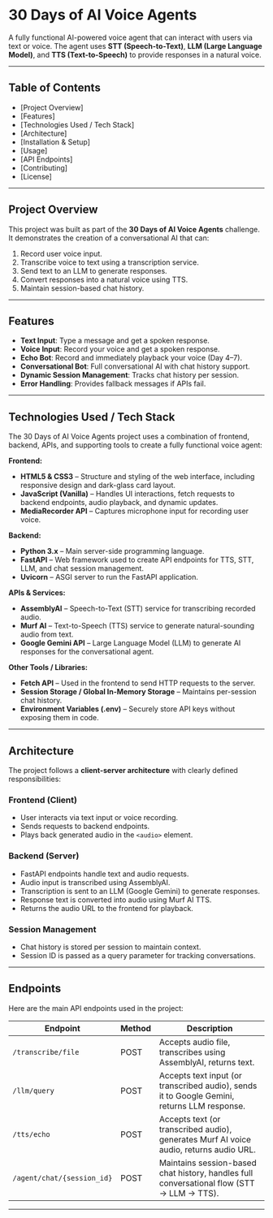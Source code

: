 # 30 Days of AI Voice Agents

A fully functional AI-powered voice agent that can interact with users via text or voice. The agent uses **STT (Speech-to-Text)**, **LLM (Large Language Model)**, and **TTS (Text-to-Speech)** to provide responses in a natural voice.

---

## Table of Contents

- [Project Overview] 
- [Features]  
- [Technologies Used / Tech Stack]  
- [Architecture]  
- [Installation & Setup]  
- [Usage] 
- [API Endpoints]   
- [Contributing] 
- [License]

---

## Project Overview

This project was built as part of the **30 Days of AI Voice Agents** challenge. It demonstrates the creation of a conversational AI that can:

1. Record user voice input.
2. Transcribe voice to text using a transcription service.
3. Send text to an LLM to generate responses.
4. Convert responses into a natural voice using TTS.
5. Maintain session-based chat history.

---

## Features

- **Text Input**: Type a message and get a spoken response.
- **Voice Input**: Record your voice and get a spoken response.
- **Echo Bot**: Record and immediately playback your voice (Day 4–7).
- **Conversational Bot**: Full conversational AI with chat history support.
- **Dynamic Session Management**: Tracks chat history per session.
- **Error Handling**: Provides fallback messages if APIs fail.

---

## Technologies Used / Tech Stack

The 30 Days of AI Voice Agents project uses a combination of frontend, backend, APIs, and supporting tools to create a fully functional voice agent:

**Frontend:**  
- **HTML5 & CSS3** – Structure and styling of the web interface, including responsive design and dark-glass card layout.  
- **JavaScript (Vanilla)** – Handles UI interactions, fetch requests to backend endpoints, audio playback, and dynamic updates.  
- **MediaRecorder API** – Captures microphone input for recording user voice.  

**Backend:**  
- **Python 3.x** – Main server-side programming language.  
- **FastAPI** – Web framework used to create API endpoints for TTS, STT, LLM, and chat session management.  
- **Uvicorn** – ASGI server to run the FastAPI application.  

**APIs & Services:**  
- **AssemblyAI** – Speech-to-Text (STT) service for transcribing recorded audio.  
- **Murf AI** – Text-to-Speech (TTS) service to generate natural-sounding audio from text.  
- **Google Gemini API** – Large Language Model (LLM) to generate AI responses for the conversational agent.  

**Other Tools / Libraries:**  
- **Fetch API** – Used in the frontend to send HTTP requests to the server.  
- **Session Storage / Global In-Memory Storage** – Maintains per-session chat history.  
- **Environment Variables (.env)** – Securely store API keys without exposing them in code.  

---

## Architecture

The project follows a **client-server architecture** with clearly defined responsibilities:

### Frontend (Client)
- User interacts via text input or voice recording.
- Sends requests to backend endpoints.
- Plays back generated audio in the `<audio>` element.

### Backend (Server)
- FastAPI endpoints handle text and audio requests.
- Audio input is transcribed using AssemblyAI.
- Transcription is sent to an LLM (Google Gemini) to generate responses.
- Response text is converted into audio using Murf AI TTS.
- Returns the audio URL to the frontend for playback.

### Session Management
- Chat history is stored per session to maintain context.
- Session ID is passed as a query parameter for tracking conversations.

---

## Endpoints

Here are the main API endpoints used in the project:

| Endpoint | Method | Description |
|----------|--------|-------------|
| `/transcribe/file` | POST | Accepts audio file, transcribes using AssemblyAI, returns text. |
| `/llm/query` | POST | Accepts text input (or transcribed audio), sends it to Google Gemini, returns LLM response. |
| `/tts/echo` | POST | Accepts text (or transcribed audio), generates Murf AI voice audio, returns audio URL. |
| `/agent/chat/{session_id}` | POST | Maintains session-based chat history, handles full conversational flow (STT → LLM → TTS). |

---


